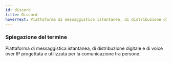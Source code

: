 ```yaml
---
id: discord
title: Discord
hoverText: Piattaforma di messaggistica istantanea, di distribuzione digitale e di voice over IP progettata e utilizzata per la comunicazione tra persone.
---
```


### Spiegazione del termine

Piattaforma di messaggistica istantanea, di distribuzione digitale e di voice over IP progettata e utilizzata per la comunicazione tra persone.
